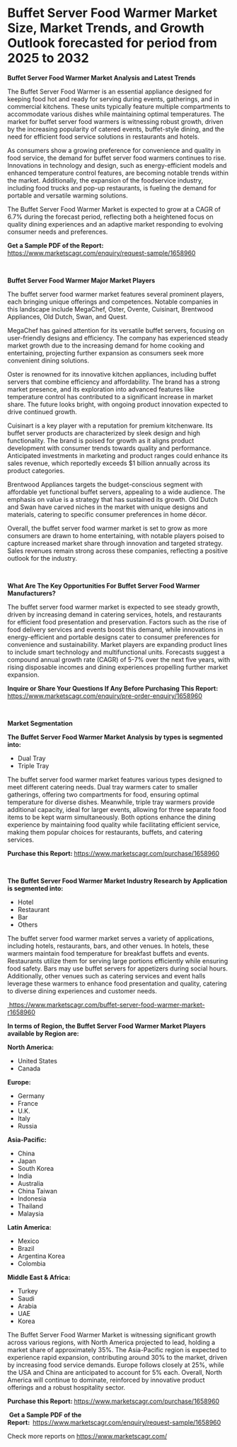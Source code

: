 <p><h1>Buffet Server Food Warmer Market Size, Market Trends, and Growth Outlook forecasted for period from 2025 to 2032</h1></p><p><strong>Buffet Server Food Warmer Market Analysis and Latest Trends</strong></p>
<p><p>The Buffet Server Food Warmer is an essential appliance designed for keeping food hot and ready for serving during events, gatherings, and in commercial kitchens. These units typically feature multiple compartments to accommodate various dishes while maintaining optimal temperatures. The market for buffet server food warmers is witnessing robust growth, driven by the increasing popularity of catered events, buffet-style dining, and the need for efficient food service solutions in restaurants and hotels.</p><p>As consumers show a growing preference for convenience and quality in food service, the demand for buffet server food warmers continues to rise. Innovations in technology and design, such as energy-efficient models and enhanced temperature control features, are becoming notable trends within the market. Additionally, the expansion of the foodservice industry, including food trucks and pop-up restaurants, is fueling the demand for portable and versatile warming solutions.</p><p>The Buffet Server Food Warmer Market is expected to grow at a CAGR of 6.7% during the forecast period, reflecting both a heightened focus on quality dining experiences and an adaptive market responding to evolving consumer needs and preferences.</p></p>
<p><strong>Get a Sample PDF of the Report:&nbsp;</strong> <a href="https://www.marketscagr.com/enquiry/request-sample/1658960?utm_campaign=2110&utm_medium=2&utm_source=Github&utm_content=ia&utm_term=08042025&utm_id=buffet-server-food-warmer">https://www.marketscagr.com/enquiry/request-sample/1658960</a></p>
<p>&nbsp;</p>
<p><strong>Buffet Server Food Warmer Major Market Players</strong></p>
<p><p>The buffet server food warmer market features several prominent players, each bringing unique offerings and competences. Notable companies in this landscape include MegaChef, Oster, Ovente, Cuisinart, Brentwood Appliances, Old Dutch, Swan, and Quest.</p><p>MegaChef has gained attention for its versatile buffet servers, focusing on user-friendly designs and efficiency. The company has experienced steady market growth due to the increasing demand for home cooking and entertaining, projecting further expansion as consumers seek more convenient dining solutions.</p><p>Oster is renowned for its innovative kitchen appliances, including buffet servers that combine efficiency and affordability. The brand has a strong market presence, and its exploration into advanced features like temperature control has contributed to a significant increase in market share. The future looks bright, with ongoing product innovation expected to drive continued growth.</p><p>Cuisinart is a key player with a reputation for premium kitchenware. Its buffet server products are characterized by sleek design and high functionality. The brand is poised for growth as it aligns product development with consumer trends towards quality and performance. Anticipated investments in marketing and product ranges could enhance its sales revenue, which reportedly exceeds $1 billion annually across its product categories.</p><p>Brentwood Appliances targets the budget-conscious segment with affordable yet functional buffet servers, appealing to a wide audience. The emphasis on value is a strategy that has sustained its growth. Old Dutch and Swan have carved niches in the market with unique designs and materials, catering to specific consumer preferences in home décor.</p><p>Overall, the buffet server food warmer market is set to grow as more consumers are drawn to home entertaining, with notable players poised to capture increased market share through innovation and targeted strategy. Sales revenues remain strong across these companies, reflecting a positive outlook for the industry.</p></p>
<p>&nbsp;</p>
<p><strong>What Are The Key Opportunities For Buffet Server Food Warmer Manufacturers?</strong></p>
<p><p>The buffet server food warmer market is expected to see steady growth, driven by increasing demand in catering services, hotels, and restaurants for efficient food presentation and preservation. Factors such as the rise of food delivery services and events boost this demand, while innovations in energy-efficient and portable designs cater to consumer preferences for convenience and sustainability. Market players are expanding product lines to include smart technology and multifunctional units. Forecasts suggest a compound annual growth rate (CAGR) of 5-7% over the next five years, with rising disposable incomes and dining experiences propelling further market expansion.</p></p>
<p><strong>Inquire or Share Your Questions If Any Before Purchasing This Report:</strong> <a href="https://www.marketscagr.com/enquiry/pre-order-enquiry/1658960?utm_campaign=2110&utm_medium=2&utm_source=Github&utm_content=ia&utm_term=08042025&utm_id=buffet-server-food-warmer">https://www.marketscagr.com/enquiry/pre-order-enquiry/1658960</a></p>
<p>&nbsp;</p>
<p><strong>Market Segmentation</strong></p>
<p><strong>The Buffet Server Food Warmer Market Analysis by types is segmented into:</strong></p>
<p><ul><li>Dual Tray</li><li>Triple Tray</li></ul></p>
<p><p>The buffet server food warmer market features various types designed to meet different catering needs. Dual tray warmers cater to smaller gatherings, offering two compartments for food, ensuring optimal temperature for diverse dishes. Meanwhile, triple tray warmers provide additional capacity, ideal for larger events, allowing for three separate food items to be kept warm simultaneously. Both options enhance the dining experience by maintaining food quality while facilitating efficient service, making them popular choices for restaurants, buffets, and catering services.</p></p>
<p><strong>Purchase this Report:&nbsp;</strong><a href="https://www.marketscagr.com/purchase/1658960?utm_campaign=2110&utm_medium=2&utm_source=Github&utm_content=ia&utm_term=08042025&utm_id=buffet-server-food-warmer">https://www.marketscagr.com/purchase/1658960</a></p>
<p>&nbsp;</p>
<p><strong>The Buffet Server Food Warmer Market Industry Research by Application is segmented into:</strong></p>
<p><ul><li>Hotel</li><li>Restaurant</li><li>Bar</li><li>Others</li></ul></p>
<p><p>The buffet server food warmer market serves a variety of applications, including hotels, restaurants, bars, and other venues. In hotels, these warmers maintain food temperature for breakfast buffets and events. Restaurants utilize them for serving large portions efficiently while ensuring food safety. Bars may use buffet servers for appetizers during social hours. Additionally, other venues such as catering services and event halls leverage these warmers to enhance food presentation and quality, catering to diverse dining experiences and customer needs.</p></p>
<p><a href="https://www.marketscagr.com/buffet-server-food-warmer-market-r1658960?utm_campaign=2110&utm_medium=2&utm_source=Github&utm_content=ia&utm_term=08042025&utm_id=buffet-server-food-warmer">&nbsp;https://www.marketscagr.com/buffet-server-food-warmer-market-r1658960</a></p>
<p><strong>In terms of Region, the Buffet Server Food Warmer Market Players available by Region are:</strong></p>
<p>
    <p> <strong> North America: </strong>
        <ul>
            <li>United States</li>
            <li>Canada</li>
        </ul>
        </p> 
    <p> <strong> Europe: </strong>
        <ul>
            <li>Germany</li>
            <li>France</li>
            <li>U.K.</li>
            <li>Italy</li>
            <li>Russia</li>
        </ul>
        </p> 
    <p> <strong> Asia-Pacific: </strong>
        <ul>
            <li>China</li>
            <li>Japan</li>
            <li>South Korea</li>
            <li>India</li>
            <li>Australia</li>
            <li>China Taiwan</li>
            <li>Indonesia</li>
            <li>Thailand</li>
            <li>Malaysia</li>
        </ul>
        </p> 
    <p> <strong> Latin America: </strong>
        <ul>
            <li>Mexico</li>
            <li>Brazil</li>
            <li>Argentina Korea</li>
            <li>Colombia</li>
        </ul>
        </p> 
    <p> <strong> Middle East & Africa: </strong>
        <ul>
            <li>Turkey</li>
            <li>Saudi</li>
            <li>Arabia</li>
            <li>UAE</li>
            <li>Korea</li>
        </ul>
    </p>
    </p>
<p><p>The Buffet Server Food Warmer Market is witnessing significant growth across various regions, with North America projected to lead, holding a market share of approximately 35%. The Asia-Pacific region is expected to experience rapid expansion, contributing around 30% to the market, driven by increasing food service demands. Europe follows closely at 25%, while the USA and China are anticipated to account for 5% each. Overall, North America will continue to dominate, reinforced by innovative product offerings and a robust hospitality sector.</p></p>
<p><strong>Purchase this Report: </strong><a href="https://www.marketscagr.com/purchase/1658960?utm_campaign=2110&utm_medium=2&utm_source=Github&utm_content=ia&utm_term=08042025&utm_id=buffet-server-food-warmer">https://www.marketscagr.com/purchase/1658960</a></p>
<p>&nbsp;<strong>Get a Sample PDF of the Report:&nbsp;&nbsp;</strong><a href="https://www.marketscagr.com/enquiry/request-sample/1658960?utm_campaign=2110&utm_medium=2&utm_source=Github&utm_content=ia&utm_term=08042025&utm_id=buffet-server-food-warmer">https://www.marketscagr.com/enquiry/request-sample/1658960</a></p>
<p><strong></strong></p>
<p>Check more reports on <a href="https://www.marketscagr.com/?utm_campaign=2110&utm_medium=2&utm_source=Github&utm_content=ia&utm_term=08042025&utm_id=buffet-server-food-warmer">https://www.marketscagr.com/</a></p>